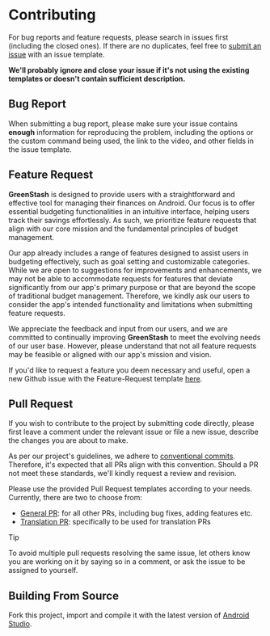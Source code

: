 # Contributing

For bug reports and feature requests, please search in issues first (including the closed ones). If there are no duplicates, feel free to [submit an issue][issues] with an issue template.

**We'll probably ignore and close your issue if it's not using the existing templates or doesn't contain sufficient description.**

## Bug Report

When submitting a bug report, please make sure your issue contains **enough** information for reproducing the problem, including the options or the custom command being used, the link to the video, and other fields in the issue template.

## Feature Request

**GreenStash** is designed to provide users with a straightforward and effective tool for managing their finances on Android. Our focus is to offer essential budgeting functionalities in an intuitive interface, helping users track their savings effortlessly. As such, we prioritize feature requests that align with our core mission and the fundamental principles of budget management.

Our app already includes a range of features designed to assist users in budgeting effectively, such as goal setting and customizable categories. While we are open to suggestions for improvements and enhancements, we may not be able to accommodate requests for features that deviate significantly from our app's primary purpose or that are beyond the scope of traditional budget management. Therefore, we kindly ask our users to consider the app's intended functionality and limitations when submitting feature requests.

We appreciate the feedback and input from our users, and we are committed to continually improving **GreenStash** to meet the evolving needs of our user base. However, please understand that not all feature requests may be feasible or aligned with our app's mission and vision.

If you'd like to request a feature you deem necessary and useful, open a new Github issue with the Feature-Request template [here][feature-req].

## Pull Request

If you wish to contribute to the project by submitting code directly, please first leave a comment under the relevant issue or file a new issue, describe the changes you are about to make.

As per our project's guidelines, we adhere to [conventional commits][conv-commits]. Therefore, it's expected that all PRs align with this convention. Should a PR not meet these standards, we'll kindly request a review and revision.

Please use the provided Pull Request templates according to your needs. Currently, there are two to choose from:
- [General PR](.github/PULL_REQUEST_TEMPLATE/pull_request_template.md): for all other PRs, including bug fixes, adding features etc.
- [Translation PR](.github/PULL_REQUEST_TEMPLATE/translations_template.md): specifically to be used for translation PRs

> [!TIP]
>
> To avoid multiple pull requests resolving the same issue, let others know you are working on it by saying so in a comment, or ask the issue to be assigned to yourself.

## Building From Source

Fork this project, import and compile it with the latest version of [Android Studio](https://developer.android.com/studio/). 

[issues]: https://github.com/Pool-Of-Tears/GreenStash/issues/new/choose
[feature-req]: https://github.com/Pool-Of-Tears/GreenStash/issues/new?assignees=&labels=enhancement&projects=&template=--feature-request.yml&title=%5BFeature+Request%5D
[conv-commits]:https://kapeli.com/cheat_sheets/Conventional_Commits.docset/Contents/Resources/Documents/index